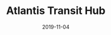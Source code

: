 ---
title: "Atlantis Transit Hub"
cover: "8.jpg"
date: "2019-11-04"
categories:
    - design
tags:
    - ux
posttype: 'design'
featuredImage: '../post_images/atlantis_square.png'
---